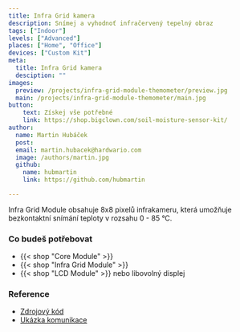 ```yaml
---
title: Infra Grid kamera
description: Snímej a vyhodnoť infračervený tepelný obraz
tags: ["Indoor"]
levels: ["Advanced"]
places: ["Home", "Office"]
devices: ["Custom Kit"]
meta:
  title: Infra Grid kamera
  desciption: ""
images:
  preview: /projects/infra-grid-module-themometer/preview.jpg
  main: /projects/infra-grid-module-themometer/main.jpg
button:
    text: Získej vše potřebné
    link: https://shop.bigclown.com/soil-moisture-sensor-kit/
author:
  name: Martin Hubáček
  post:
  email: martin.hubacek@hardwario.com
  image: /authors/martin.jpg
  github:
    name: hubmartin
    link: https://github.com/hubmartin

---
```


Infra Grid Module obsahuje 8x8 pixelů infrakameru, která umožňuje bezkontaktní snímání teploty v rozsahu 0 - 85 °C.

### Co budeš potřebovat

* {{< shop "Core Module" >}}
* {{< shop "Infra Grid Module" >}}
* {{< shop "LCD Module" >}} nebo libovolný displej

### Reference

* [Zdrojový kód](https://github.com/blavka/bcf-denkovi-1wire-relay)
* [Ukázka komunikace](https://github.com/bigclownlabs/bcf-sdk/tree/master/_examples/onewire-relay)
